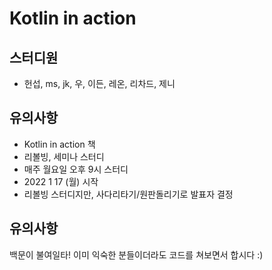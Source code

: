 # Kotlin in action

## 스터디원
- 헌섭, ms, jk, 우, 이든, 레온, 리차드, 제니  

## 유의사항
- Kotlin in action 책
- 리볼빙, 세미나 스터디
- 매주 월요일 오후 9시 스터디
- 2022 1 17 (월) 시작
- 리볼빙 스터디지만, 사다리타기/원판돌리기로 발표자 결정 

## 유의사항
백문이 불여일타! 이미 익숙한 분들이더라도 코드를 쳐보면서 합시다 :)
